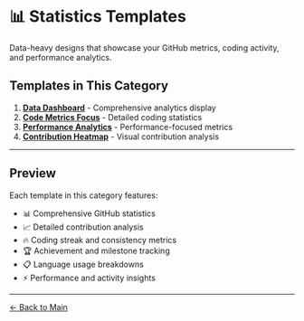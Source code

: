 # 📊 Statistics Templates

Data-heavy designs that showcase your GitHub metrics, coding activity, and performance analytics.

## Templates in This Category

1. **[Data Dashboard](./data-dashboard.md)** - Comprehensive analytics display
2. **[Code Metrics Focus](./code-metrics-focus.md)** - Detailed coding statistics
3. **[Performance Analytics](./performance-analytics.md)** - Performance-focused metrics
4. **[Contribution Heatmap](./contribution-heatmap.md)** - Visual contribution analysis

---

## Preview

Each template in this category features:
- 📊 Comprehensive GitHub statistics
- 📈 Detailed contribution analysis
- 🔥 Coding streak and consistency metrics
- 🏆 Achievement and milestone tracking
- 📋 Language usage breakdowns
- ⚡ Performance and activity insights

---

[← Back to Main](../../README.md)